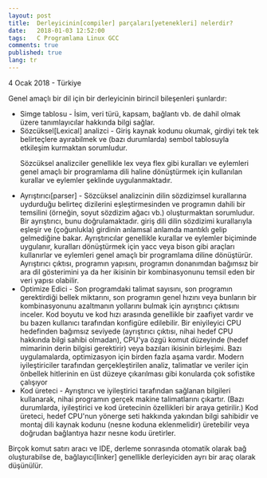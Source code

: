 ```yaml
---
layout: post
title:  Derleyicinin[compiler] parçaları[yetenekleri] nelerdir?
date:   2018-01-03 12:52:00
tags:   C Programlama Linux GCC
comments: true
published: true
lang: tr
---
```

 

<p class="meta">4 Ocak 2018 - Türkiye</p>

<p class="ui_qtext_para">Genel amaçlı bir dil için bir derleyicinin birincil bileşenleri şunlardır:</p><ul><li>Simge tablosu - İsim, veri türü, kapsam, bağlantı vb. de dahil olmak üzere tanımlayıcılar hakkında bilgi sağlar.</li><li>Sözcüksel[Lexical] analizci - Giriş kaynak kodunu okumak, girdiyi tek tek belirteçlere ayırabilmek ve (bazı durumlarda) sembol tablosuyla etkileşim kurmaktan sorumludur.

Sözcüksel analizciler genellikle lex veya flex gibi kuralları ve eylemleri genel amaçlı bir programlama dili haline dönüştürmek için kullanılan kurallar ve eylemler şeklinde uygulanmaktadır.</li><li>Ayrıştırıcı[parser] - Sözcüksel analizcinin dilin sözdizimsel kurallarına uydurduğu belirteç dizilerini eşleştirmesinden ve programın dahili bir temsilini (örneğin, soyut sözdizim ağacı vb.) oluşturmaktan sorumludur. Bir ayrıştırıcı, bunu doğrulamaktadır. giriş dili dilin sözdizimi kurallarıyla eşleşir ve (çoğunlukla) girdinin anlamsal anlamda mantıklı gelip gelmediğine bakar. Ayrıştırıcılar genellikle kurallar ve eylemler biçiminde uygulanır, kuralları dönüştürmek için yacc veya bison gibi araçları kullanırlar ve eylemleri genel amaçlı bir programlama diline dönüştürür. Ayrıştırıcı çıktısı, programın yapısını, programın donanımdan bağımsız bir ara dil gösterimini ya da her ikisinin bir kombinasyonunu temsil eden bir veri yapısı olabilir.</li><li>Optimize Edici - Son programdaki talimat sayısını, son programın gerektirdiği bellek miktarını, son programın genel hızını veya bunların bir kombinasyonunu azaltmanın yollarını bulmak için ayrıştırıcı çıktısını inceler. Kod boyutu ve kod hızı arasında genellikle bir zaafiyet vardır ve bu bazen kullanıcı tarafından konfigüre edilebilir. Bir eniyileyici CPU hedefinden bağımsız seviyede (ayrıştırıcı çıktısı, nihai hedef CPU hakkında bilgi sahibi olmadan), CPU'ya özgü komut düzeyinde (hedef mimarinin derin bilgisi gerektirir) veya bazıları ikisinin birleşimi. Bazı uygulamalarda, optimizasyon için birden fazla aşama vardır. Modern iyileştiriciler tarafından gerçekleştirilen analiz, talimatlar ve veriler için önbellek hitlerinin en üst düzeye çıkarılması gibi konularda çok sofistike çalışıyor </li><li>Kod üreteci - Ayrıştırıcı ve iyileştirici tarafından sağlanan bilgileri kullanarak, nihai programın gerçek makine talimatlarını çıkartır. (Bazı durumlarda, iyileştirici ve kod üretecinin özellikleri bir araya getirilir.) Kod üreteci, hedef CPU'nun yönerge seti hakkında yakından bilgi sahibidir ve montaj dili kaynak kodunu (nesne koduna eklenmelidir) üretebilir veya doğrudan bağlantıya hazır nesne kodu üretirler. </li></ul><p class="ui_qtext_para">Birçok komut satırı aracı ve IDE, derleme sonrasında otomatik olarak bağ oluşturabilse de, bağlayıcı[linker] genellikle derleyiciden ayrı bir araç olarak düşünülür.</p>
